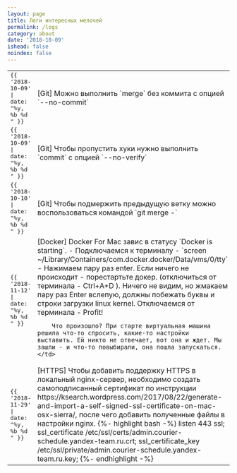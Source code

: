 ```yaml
---
layout: page
title: Логи интересных мелочей
permalink: /logs
category: about
date: '2018-10-09'
ishead: false
noindex: false
---
```


<table style="border-collapse: collapse; border: none;">
  <tr>
    <td style="font-family: monospace;">{{ '2018-10-09' | date: "%y, %b %d " }}</td>
    <td>[Git] Можно выполнить `merge` без коммита с опцией `--no-commit`</td>
  </tr>
  <tr>
    <td style="font-family: monospace;">{{ '2018-10-09' | date: "%y, %b %d " }}</td>
    <td>[Git] Чтобы пропустить хуки нужно выполнить `commit` с опцией `--no-verify`</td>
  </tr>
  <tr>
    <td style="font-family: monospace;">{{ '2018-10-10' | date: "%y, %b %d " }}</td>
    <td>[Git] Чтобы подмержить предыдущую ветку можно воспользоваться командой `git merge -`</td>
  </tr>
  <tr>
    <td style="font-family: monospace;">{{ '2018-11-12' | date: "%y, %b %d " }}</td>
    <td>
        [Docker] Docker For Mac завис в статусу `Docker is starting`.
        - Подключаемся к терминалу
        - `screen ~/Library/Containers/com.docker.docker/Data/vms/0/tty`
        - Нажимаем пару раз enter. Если ничего не происходит - порестартьте докер. (отключиться от терминала -  Ctrl+A+D ). Ничего не видим, но жмакаем пару раз Enter вслепую, должны побежать буквы и строки загрузки linux kernel. Отключаемся от терминала - Profit!

        Что произошло? При старте виртуальная машина решила что-то спросить, какие-то настройки выставить. Ей никто не отвечает, вот она и ждет. Мы зашли - и что-то повыбирали, она пошла запускаться.
    </td>
  </tr>
  <tr>
    <td style="font-family: monospace;">{{ '2018-11-29' | date: "%y, %b %d " }}</td>
    <td>
      [HTTPS] Чтобы добавить поддержку HTTPS в локальный nginx-сервер, необходимо создать самоподписанный сертификат по инструкции https://ksearch.wordpress.com/2017/08/22/generate-and-import-a-self-signed-ssl-certificate-on-mac-osx-sierra/, после чего добавить полученные файлы в настройки nginx.
      {%- highlight bash -%}
listen              443 ssl;
ssl_certificate     /etc/ssl/certs/admin.courier-schedule.yandex-team.ru.crt;
ssl_certificate_key /etc/ssl/private/admin.courier-schedule.yandex-team.ru.key;
      {%- endhighlight -%}
    </td>
  </tr>
</table>
